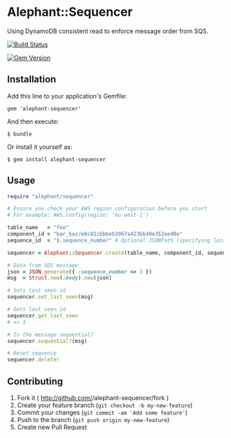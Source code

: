 # Alephant::Sequencer

Using DynamoDB consistent read to enforce message order from SQS.

[![Build
Status](https://travis-ci.org/BBC-News/alephant-sequencer.png)](https://travis-ci.org/BBC-News/alephant-sequencer)

[![Gem Version](https://badge.fury.io/rb/alephant-sequencer.png)](http://badge.fury.io/rb/alephant-sequencer)

## Installation

Add this line to your application's Gemfile:

    gem 'alephant-sequencer'

And then execute:

    $ bundle

Or install it yourself as:

    $ gem install alephant-sequencer

## Usage

```rb
require "alephant/sequencer"

# Ensure you check your AWS region configuration before you start
# For example: AWS.config(region: 'eu-west-1')

table_name   = "foo"
component_id = "bar_baz/e8c81cbbbeb3967a423bb49e352eed0e"
sequence_id  = "$.sequence_number" # Optional JSONPath (specifying location of sequence_id)

sequencer = Alephant::Sequencer.create(table_name, component_id, sequence_id)

# Data from SQS message
json = JSON.generate({ :sequence_number => 3 })
msg  = Struct.new(:body).new(json)

# Sets last seen id
sequencer.set_last_seen(msg)

# Gets last seen id
sequencer.get_last_seen
# => 3

# Is the message sequential?
sequencer.sequential?(msg)

# Reset sequence
sequencer.delete!
```

## Contributing
1. Fork it ( http://github.com/<my-github-username>/alephant-sequencer/fork )
2. Create your feature branch (`git checkout -b my-new-feature`)
3. Commit your changes (`git commit -am 'Add some feature'`)
4. Push to the branch (`git push origin my-new-feature`)
5. Create new Pull Request
